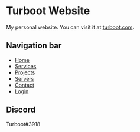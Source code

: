 # Turboot Website
 My personal website. You can visit it at [turboot.com](https://turboot.com).

## Navigation bar
- [Home](https://turboot.com)
- [Services](https://turboot.com/services.php)
- [Projects](https://turboot.com/projects.php)
- [Servers](https://turboot.com/servers.php)
- [Contact](https://turboot.com/contact.php)
- [Login](https://turboot.com/login.php)

## Discord
 Turboot#3918